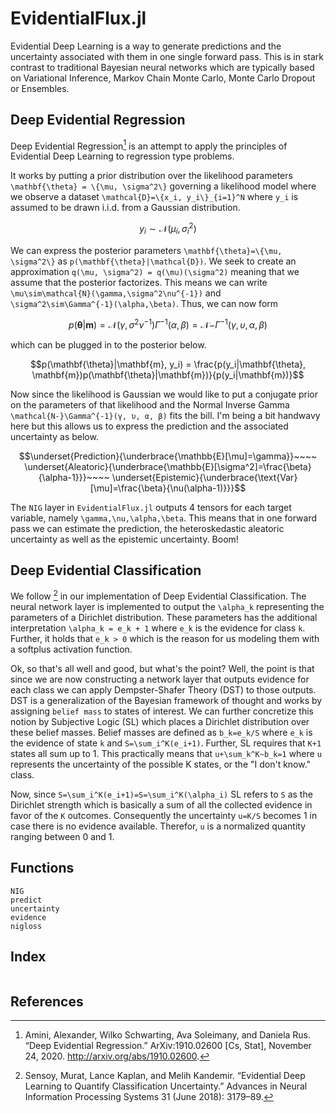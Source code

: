 # EvidentialFlux.jl

Evidential Deep Learning is a way to generate predictions and the uncertainty
associated with them in one single forward pass. This is in stark contrast to
traditional Bayesian neural networks which are typically based on Variational
Inference, Markov Chain Monte Carlo, Monte Carlo Dropout or Ensembles. 

## Deep Evidential Regression

Deep Evidential Regression[^amini2020] is an attempt to apply the principles of
Evidential Deep Learning to regression type problems.

It works by putting a prior distribution over the likelihood parameters
``\mathbf{\theta} = \{\mu, \sigma^2\}`` governing a likelihood model where we observe a
dataset ``\mathcal{D}=\{x_i, y_i\}_{i=1}^N`` where ``y_i`` is assumed to be
drawn i.i.d. from a Gaussian distribution.

```math
y_i \sim \mathcal{N}(\mu_i, \sigma^2_i)
```

We can express the posterior parameters ``\mathbf{\theta}=\{\mu, \sigma^2\}``
as ``p(\mathbf{\theta}|\mathcal{D})``. We seek to create an approximation
``q(\mu, \sigma^2) = q(\mu)(\sigma^2)`` meaning that we assume that the
posterior factorizes. This means we can write
``\mu\sim\mathcal{N}(\gamma,\sigma^2\nu^{-1})`` and
``\sigma^2\sim\Gamma^{-1}(\alpha,\beta)``. Thus, we can now form

```math
p(\mathbf{\theta}|\mathbf{m})=\mathcal{N}(\gamma,\sigma^2\nu^{-1})\Gamma^{-1}(\alpha,\beta)=\mathcal{N-}\Gamma^{-1}(γ,υ,α,β)
```

which can be plugged in to the posterior below.

```math
p(\mathbf{\theta}|\mathbf{m}, y_i) = \frac{p(y_i|\mathbf{\theta}, \mathbf{m})p(\mathbf{\theta}|\mathbf{m})}{p(y_i|\mathbf{m})}
```

Now since the likelihood is Gaussian we would like to put a conjugate prior on
the parameters of that likelihood and the Normal Inverse Gamma
``\mathcal{N-}\Gamma^{-1}(γ, υ, α, β)`` fits the bill. I'm being a bit handwavy
here but this allows us to express the prediction and the associated
uncertainty as below.

```math
\underset{Prediction}{\underbrace{\mathbb{E}[\mu]=\gamma}}~~~~
\underset{Aleatoric}{\underbrace{\mathbb{E}[\sigma^2]=\frac{\beta}{\alpha-1}}}~~~~
\underset{Epistemic}{\underbrace{\text{Var}[\mu]=\frac{\beta}{\nu(\alpha-1)}}}
```

The `NIG` layer in `EvidentialFlux.jl` outputs 4 tensors for each target
variable, namely ``\gamma,\nu,\alpha,\beta``. This means that in one forward
pass we can estimate the prediction, the heteroskedastic aleatoric uncertainty
as well as the epistemic uncertainty. Boom!

## Deep Evidential Classification

We follow [^sensoy2018] in our implementation of Deep Evidential
Classification. The neural network layer is implemented to output the
``\alpha_k`` representing the parameters of a Dirichlet distribution. These
parameters has the additional interpretation ``\alpha_k = e_k + 1`` where
``e_k`` is the evidence for class ``k``. Further, it holds that ``e_k > 0``
which is the reason for us modeling them with a softplus activation function. 

Ok, so that's all well and good, but what's the point? Well, the point is that
since we are now constructing a network layer that outputs evidence for each
class we can apply Dempster-Shafer Theory (DST) to those outputs. DST is a
generalization of the Bayesian framework of thought and works by assigning
`belief mass` to states of interest. We can further concretize this notion by
Subjective Logic (SL) which places a Dirichlet distribution over these belief
masses. Belief masses are defined as ``b_k=e_k/S`` where ``e_k`` is the
evidence of state ``k`` and ``S=\sum_i^K(e_i+1)``. Further, SL requires that
``K+1`` states all sum up to 1. This practically means that
``u+\sum_k^K~b_k=1`` where ``u`` represents the uncertainty of the possible K
states, or the "I don't know." class.

Now, since ``S=\sum_i^K(e_i+1)=S=\sum_i^K(\alpha_i)`` SL refers to ``S`` as the
Dirichlet strength which is basically a sum of all the collected evidence in
favor of the ``K`` outcomes. Consequently the uncertainty ``u=K/S`` becomes 1
in case there is no evidence available. Therefor, ``u`` is a normalized
quantity ranging between 0 and 1.

## Functions

```@docs
NIG
predict
uncertainty
evidence
nigloss
```

## Index

```@index
```

## References

[^amini2020]: Amini, Alexander, Wilko Schwarting, Ava Soleimany, and Daniela Rus. “Deep Evidential Regression.” ArXiv:1910.02600 [Cs, Stat], November 24, 2020. http://arxiv.org/abs/1910.02600.

[^sensoy2018]: Sensoy, Murat, Lance Kaplan, and Melih Kandemir. “Evidential Deep Learning to Quantify Classification Uncertainty.” Advances in Neural Information Processing Systems 31 (June 2018): 3179–89.

